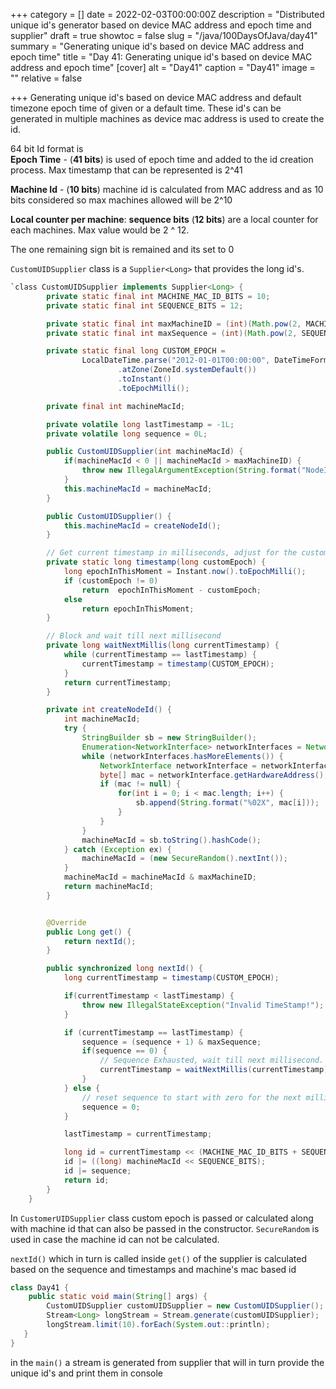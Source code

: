 +++
category = []
date = 2022-02-03T00:00:00Z
description = "Distributed unique id's generator based on device MAC address and epoch time and supplier"
draft = true
showtoc = false
slug = "/java/100DaysOfJava/day41"
summary = "Generating unique id's based on device MAC address and epoch time"
title = "Day 41: Generating unique id's based on device MAC address and epoch time"
[cover]
alt = "Day41"
caption = "Day41"
image = ""
relative = false

+++
Generating unique id's based on device MAC address and default timezone epoch time of given or a default time. These id's can be generated in multiple machines as device mac address is used to create the id.

64 bit Id format is  
**Epoch Time** - (**41 bits**) is used of epoch time and added to the id creation process. Max timestamp that can be represented is 2^41

**Machine Id** - (**10 bits**) machine id is calculated from MAC address and as 10 bits considered so max machines allowed will be 2^10

**Local counter per machine**: **sequence bits** (**12 bits**) are a local counter for each machines. Max value would be 2 ^ 12.

The one remaining sign bit is remained and its set to 0

`CustomUIDSupplier` class is a `Supplier<Long>` that provides the long id's.

```java
`class CustomUIDSupplier implements Supplier<Long> {
        private static final int MACHINE_MAC_ID_BITS = 10;
        private static final int SEQUENCE_BITS = 12;

        private static final int maxMachineID = (int)(Math.pow(2, MACHINE_MAC_ID_BITS) - 1);
        private static final int maxSequence = (int)(Math.pow(2, SEQUENCE_BITS) - 1);

        private static final long CUSTOM_EPOCH =
                LocalDateTime.parse("2012-01-01T00:00:00", DateTimeFormatter.ISO_LOCAL_DATE_TIME)
                        .atZone(ZoneId.systemDefault())
                        .toInstant()
                        .toEpochMilli();

        private final int machineMacId;

        private volatile long lastTimestamp = -1L;
        private volatile long sequence = 0L;

        public CustomUIDSupplier(int machineMacId) {
            if(machineMacId < 0 || machineMacId > maxMachineID) {
                throw new IllegalArgumentException(String.format("NodeId must be between %d and %d", 0, maxMachineID));
            }
            this.machineMacId = machineMacId;
        }

        public CustomUIDSupplier() {
            this.machineMacId = createNodeId();
        }

        // Get current timestamp in milliseconds, adjust for the custom epoch.
        private static long timestamp(long customEpoch) {
            long epochInThisMoment = Instant.now().toEpochMilli();
            if (customEpoch != 0)
                return  epochInThisMoment - customEpoch;
            else
                return epochInThisMoment;
        }

        // Block and wait till next millisecond
        private long waitNextMillis(long currentTimestamp) {
            while (currentTimestamp == lastTimestamp) {
                currentTimestamp = timestamp(CUSTOM_EPOCH);
            }
            return currentTimestamp;
        }

        private int createNodeId() {
            int machineMacId;
            try {
                StringBuilder sb = new StringBuilder();
                Enumeration<NetworkInterface> networkInterfaces = NetworkInterface.getNetworkInterfaces();
                while (networkInterfaces.hasMoreElements()) {
                    NetworkInterface networkInterface = networkInterfaces.nextElement();
                    byte[] mac = networkInterface.getHardwareAddress();
                    if (mac != null) {
                        for(int i = 0; i < mac.length; i++) {
                            sb.append(String.format("%02X", mac[i]));
                        }
                    }
                }
                machineMacId = sb.toString().hashCode();
            } catch (Exception ex) {
                machineMacId = (new SecureRandom().nextInt());
            }
            machineMacId = machineMacId & maxMachineID;
            return machineMacId;
        }


        @Override
        public Long get() {
            return nextId();
        }

        public synchronized long nextId() {
            long currentTimestamp = timestamp(CUSTOM_EPOCH);

            if(currentTimestamp < lastTimestamp) {
                throw new IllegalStateException("Invalid TimeStamp!");
            }

            if (currentTimestamp == lastTimestamp) {
                sequence = (sequence + 1) & maxSequence;
                if(sequence == 0) {
                    // Sequence Exhausted, wait till next millisecond.
                    currentTimestamp = waitNextMillis(currentTimestamp);
                }
            } else {
                // reset sequence to start with zero for the next millisecond
                sequence = 0;
            }

            lastTimestamp = currentTimestamp;

            long id = currentTimestamp << (MACHINE_MAC_ID_BITS + SEQUENCE_BITS);
            id |= ((long) machineMacId << SEQUENCE_BITS);
            id |= sequence;
            return id;
        }
    }
```

In `CustomerUIDSupplier` class custom epoch is passed or calculated along with machine id that can also be passed in the constructor. `SecureRandom` is used in case the machine id can not be calculated. 

`nextId()` which in turn is called inside `get()` of the supplier is calculated based on the sequence and timestamps and machine's mac based id

```java
class Day41 {
    public static void main(String[] args) {
        CustomUIDSupplier customUIDSupplier = new CustomUIDSupplier();
        Stream<Long> longStream = Stream.generate(customUIDSupplier);
        longStream.limit(10).forEach(System.out::println);
   }
}
```
in the `main()` a stream is generated from supplier that will in turn provide the unique id's and print them in console